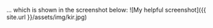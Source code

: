 ... which is shown in the screenshot below:
![My helpful screenshot]({{ site.url }}/assets/img/kir.jpg)